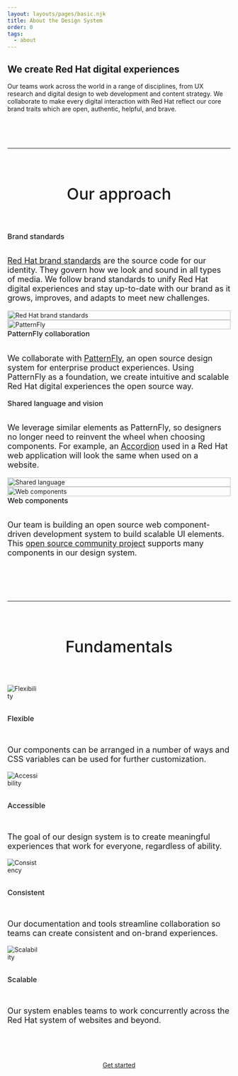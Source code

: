 ```yaml
---
layout: layouts/pages/basic.njk
title: About the Design System
order: 0
tags:
  - about
---
```


<style>
  #approach {
    margin-block-end: var(--rh-space-5xl, 80px);
  }

  :is(#approach, #fundamentals) h2 {
    text-align: center;
    margin-block-start: var(--rh-space-2xl, 32px);
    margin-block-end: var(--rh-space-4xl, 64px);
    font-size: var(--rh-font-size-heading-lg, 2.25rem);
    max-width: 100%;
  }

  :is(#approach, #fundamentals) :is(h2, h3) {
    font-weight: var(--rh-font-weight-heading-medium, 500);
  }

  #fundamentals h3 {
    margin-block: var(--rh-space-2xl, 32px);
  }


  :is(#approach, #fundamentals) .item {
    display: flex;
    flex-direction: column;

    justify-content: center;
  }  

  #approach .item:nth-child(1) {
    order: 1;
  }

  #approach .item:nth-child(2) {
    order: 2;
  }

  #approach .item:nth-child(3) {
    order: 4;
  }

  #approach .item:nth-child(4) {
    order: 3;
  }

  #approach .item:nth-child(5) {
    order: 5;
  }

  #approach .item:nth-child(6) {
    order: 6;
  }

  #approach .item:nth-child(7) {
    order: 8;
  }

  #approach .item:nth-child(8) {
    order: 7;
  }  

  :is(#approach, #fundamentals) .item p {
    font-size: var(--rh-font-size-body-text-lg, 1.125rem);
  }

  #approach .item h3 {
    margin-block-start: 0;
  }

  #approach .item img {
    width: 100%;
  }

  #fundamentals .grid {
    margin-block-end: var(--rh-space-4xl, 64px);
  }

  #fundamentals {
    text-align: center;
  }

  #fundamentals .item {
    text-align: left;
  }

  #fundamentals .item img {
    max-width: 70px;
  }

  hr {
    margin-block: var(--rh-space-5xl, 80px);
  }

  @container container (min-width: 576px) {
    #approach .item:nth-child(n) {
      order: unset;
    }
  }
</style>

<script type="module" src="{{ '/assets/javascript/elements/uxdot-hero.js' | url }}"></script>

<uxdot-hero compact>
  <h2 slot="header">We create Red&nbsp;Hat digital experiences</h2>
  <p>Our teams work across the world in a range of disciplines, from UX research and digital design to web development and content strategy. We collaborate to make every digital interaction with Red&nbsp;Hat reflect our core brand traits which are open, authentic, helpful, and brave.</p>
</uxdot-hero>

<hr>

<section id="approach" aria-labelledby="aria__heading-our-approach">
  <h2 id="aria__heading-our-approach">Our approach</h2>
  
  <div class="grid sm-two-columns">
    <div class="item">
      <h3>Brand standards</h3>
      <p><a href="https://www.redhat.com/en/about/brand/standards">Red Hat brand standards</a> are the source code for our identity. They govern how we look and sound in all types of media. We follow brand standards to unify Red&nbsp;Hat digital experiences and stay up-to-date with our brand as it grows, improves, and adapts to meet new challenges.</p>
    </div>
    <div class="item">
      <img src="{{ '/assets/about/brand.svg' | url }}" alt="Red Hat brand standards">
    </div>
    <div class="item">
      <img src="{{ '/assets/about/patternfly.svg' | url }}" alt="PatternFly">
    </div>
    <div class="item">
      <h3>PatternFly collaboration</h3>
      <p>We collaborate with <a href="https://www.patternfly.org">PatternFly</a>, an open source design system for enterprise product experiences. Using PatternFly as a foundation, we create intuitive and scalable Red&nbsp;Hat digital experiences the open source way.</p>
    </div>
    <div class="item">
      <h3>Shared language and vision</h3>
      <p>We leverage similar elements as PatternFly, so designers no longer need to reinvent the wheel when choosing components. For example, an <a href="/elements/accordion/">Accordion</a> used in a Red&nbsp;Hat web application will look the same when used on a website.</p>
    </div>
    <div class="item">
      <img src="{{ '/assets/about/shared-language.svg' | url }}" alt="Shared language">
    </div>
    <div class="item">
      <img src="{{ '/assets/about/web-components.svg' | url }}" alt="Web components">
    </div>
    <div class="item">
      <h3>Web components</h3>
      <p>Our team is building an open source web component-driven development system to build scalable UI elements. This <a href="https://patternflyelements.com/" target="_blank">open source community project</a> supports many components in our design system.</p>
    </div>
  </div>
</section>

<hr>

<section id="fundamentals" aria-labelledby="aria__heading-fundamentals">
  <h2 id="aria__heading-fundamentals">Fundamentals</h2>
  <div class="grid sm-two-columns">
    <div class="item">
      <img src="{{ '/assets/about/icon-flexible.svg' | url }}" alt="Flexibility">
      <h3>Flexible</h3>
      <p>Our components can be arranged in a number of ways and CSS variables can be used for further customization.</p>
    </div>
    <div class="item">
      <img src="{{ '/assets/about/icon-accessible.svg' | url }}" alt="Accessibility">
      <h3>Accessible</h3>
      <p>The goal of our design system is to create meaningful experiences that work for everyone, regardless of ability.</p>
    </div>
    <div class="item">
      <img src="{{ '/assets/about/icon-consistent.svg' | url }}" alt="Consistency">
      <h3>Consistent</h3>
      <p>Our documentation and tools streamline collaboration so teams can create consistent and on-brand experiences.</p>
    </div>
    <div class="item">
      <img src="{{ '/assets/about/icon-scalable.svg' | url }}" alt="Scalability">
      <h3>Scalable</h3>
      <p>Our system enables teams to work concurrently across the Red&nbsp;Hat system of websites and beyond.</p>
    </div>
  </div>
  <rh-cta variant="secondary">
    <a href="/get-started">Get started</a>
  </rh-cta>
</section>
